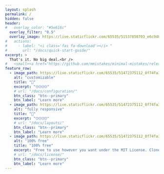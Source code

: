 ```yaml
---
layout: splash
permalink: /
hidden: false
header:
#   overlay_color: "#5e616c"
  overlay_filter: "0.5"
  overlay_image: https://live.staticflickr.com/65535/51537858703_e6c94b0bda_b.jpg
#   actions:
#     - label: "<i class='fas fa-download'></i> "
#       url: "/docs/quick-start-guide/"
excerpt: >
  That's it. No big deal.<br />
#   <small><a href="https://github.com/mmistakes/minimal-mistakes/releases/tag/4.24.0">Latest release v4.24.0</a></small>
feature_row:
  - image_path: https://live.staticflickr.com/65535/51472375112_0f74fa3aa2_w.jpg
    alt: "customizable"
    title: "🧐"
    excerpt: "🙄🙄🙄🙄"
    # url: "/docs/configuration/"
    btn_class: "btn--primary"
    btn_label: "Learn more"
  - image_path: https://live.staticflickr.com/65535/51472375112_0f74fa3aa2_w.jpg
    alt: "fully responsive"
    title: "🧐"
    excerpt: "🙄🙄🙄🙄"
    # url: "/docs/layouts/"
    btn_class: "btn--primary"
    btn_label: "Learn more"
  - image_path: https://live.staticflickr.com/65535/51472375112_0f74fa3aa2_w.jpg
    alt: "100% free"
    title: "100% free"
    excerpt: "Free to use however you want under the MIT License. Clone it, fork it, customize it... whatever!"
    # url: "/docs/license/"
    btn_class: "btn--primary"
    btn_label: "Learn more"      
---
```

